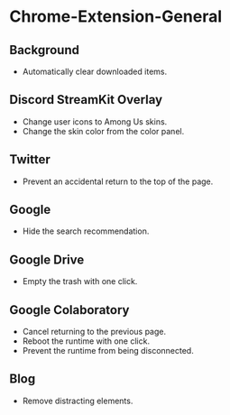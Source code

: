 # Chrome-Extension-General

## Background

- Automatically clear downloaded items.

## Discord StreamKit Overlay

- Change user icons to Among Us skins.
- Change the skin color from the color panel.

## Twitter

- Prevent an accidental return to the top of the page.

## Google

- Hide the search recommendation.

## Google Drive

- Empty the trash with one click.

## Google Colaboratory

- Cancel returning to the previous page.
- Reboot the runtime with one click.
- Prevent the runtime from being disconnected.

## Blog

- Remove distracting elements.
